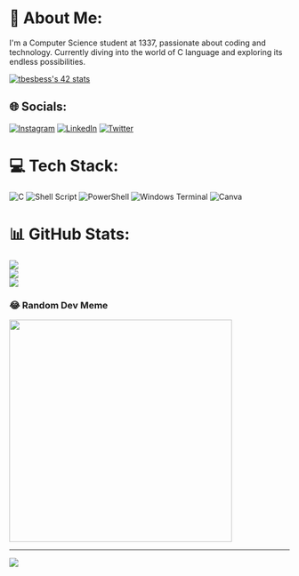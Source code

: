 # 💫 About Me:
I'm a Computer Science student at 1337, passionate about coding and technology.
Currently diving into the world of C language and exploring its endless possibilities.

<a href="https://github.com/oakoudad/badge42"><img src="https://badge.mediaplus.ma/greenbinary/tbesbess" alt="tbesbess's 42 stats" /></a>

## 🌐 Socials:
[![Instagram](https://img.shields.io/badge/Instagram-%23E4405F.svg?logo=Instagram&logoColor=white)](https://instagram.com/th_bs_) [![LinkedIn](https://img.shields.io/badge/LinkedIn-%230077B5.svg?logo=linkedin&logoColor=white)](https://linkedin.com/in/tahabesbess) [![Twitter](https://img.shields.io/badge/Twitter-%231DA1F2.svg?logo=Twitter&logoColor=white)](https://twitter.com/@TFlecca) 

# 💻 Tech Stack:
![C](https://img.shields.io/badge/c-%2300599C.svg?style=flat-square&logo=c&logoColor=white) ![Shell Script](https://img.shields.io/badge/shell_script-%23121011.svg?style=flat-square&logo=gnu-bash&logoColor=white) ![PowerShell](https://img.shields.io/badge/PowerShell-%235391FE.svg?style=flat-square&logo=powershell&logoColor=white) ![Windows Terminal](https://img.shields.io/badge/Windows%20Terminal-%234D4D4D.svg?style=flat-square&logo=windows-terminal&logoColor=white) ![Canva](https://img.shields.io/badge/Canva-%2300C4CC.svg?style=flat-square&logo=Canva&logoColor=white)
# 📊 GitHub Stats:
![](https://github-readme-stats.vercel.app/api?username=teddy-45&theme=tokyonight&hide_border=true&include_all_commits=false&count_private=true)<br/>
![](https://github-readme-streak-stats.herokuapp.com/?user=teddy-45&theme=tokyonight&hide_border=true)<br/>
![](https://github-readme-stats.vercel.app/api/top-langs/?username=teddy-45&theme=tokyonight&hide_border=true&include_all_commits=false&count_private=true&layout=compact)

### 😂 Random Dev Meme
<img src='https://randommeme-five.vercel.app/' style="height: 400px;"/>

---
[![](https://visitcount.itsvg.in/api?id=teddy-45&icon=0&color=0)](https://visitcount.itsvg.in)

<!-- Proudly created with GPRM ( https://gprm.itsvg.in ) -->
